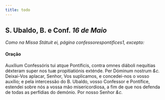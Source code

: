 ```yaml
---
title: todo
---
```

<h2 class="text-center">S. Ubaldo, B. e Conf. <em>16 de Maio</em></h2>

<em>Como na Missa Státuit ei, página confessorespontifices1, excepto:</em>

<h4 class="text-center">Oração</h4>
<div class="container-fluid">
<div class="row">
<div class="dropcap text-justify">
Auxílium Confessóris tui atque Pontíficis, contra omnes diáboli nequítias déxteram super nos tuæ propitiatiónis exténde. Per Dóminum nostrum <em>&c.</em>
</div>
<div class="dropcap text-justify">
Deixai-Vos aplacar, Senhor, Vos suplicamos, e concedei-nos o vosso auxílio; e pela intercessão do B. Ubaldo, vosso Confessor e Pontífice, estendei sobre nós a vossa mão misericordiosa, a fim de que nos defenda de todas as perfídias do demónio. Por nosso Senhor <em>&c.</em>
</div>
</div>
</div>